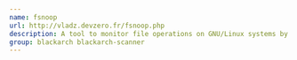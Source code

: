 ```yaml
---
name: fsnoop
url: http://vladz.devzero.fr/fsnoop.php
description: A tool to monitor file operations on GNU/Linux systems by using the Inotify mechanism.
group: blackarch blackarch-scanner
---
```

